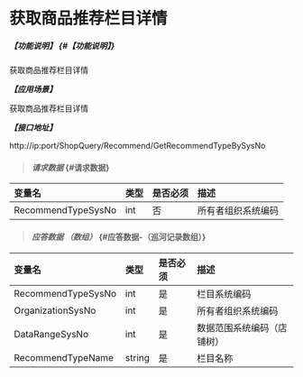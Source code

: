 # 获取商品推荐栏目详情

##### _【功能说明】_ {#【功能说明】}

获取商品推荐栏目详情

_**【应用场景】**_

获取商品推荐栏目详情


_**【接口地址】**_

http://ip:port/ShopQuery/Recommend/GetRecommendTypeBySysNo

> #### _请求数据_ {#请求数据}

| 变量名 | 类型 | 是否必须 | 描述 |
| :--- | :--- | :--- | :--- |
| RecommendTypeSysNo | int | 否 | 所有者组织系统编码 |




> #### _应答数据 （数组）_ {#应答数据-（巡河记录数组）}

| 变量名 | 类型 | 是否必须 | 描述 |
| :--- | :--- | :--- | :--- |
| RecommendTypeSysNo | int | 是 | 栏目系统编码 |
| OrganizationSysNo | int | 是 | 所有者组织系统编码 |
| DataRangeSysNo | int | 是 | 数据范围系统编码（店铺树） |
| RecommendTypeName | string| 是 | 栏目名称 |





